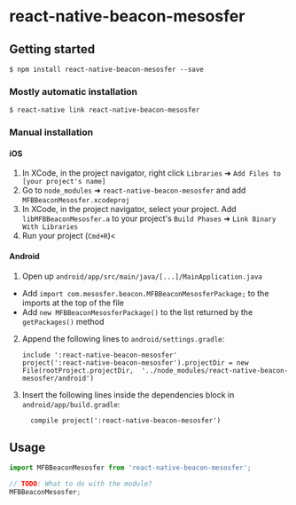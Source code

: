 # react-native-beacon-mesosfer

## Getting started

`$ npm install react-native-beacon-mesosfer --save`

### Mostly automatic installation

`$ react-native link react-native-beacon-mesosfer`

### Manual installation


#### iOS

1. In XCode, in the project navigator, right click `Libraries` ➜ `Add Files to [your project's name]`
2. Go to `node_modules` ➜ `react-native-beacon-mesosfer` and add `MFBBeaconMesosfer.xcodeproj`
3. In XCode, in the project navigator, select your project. Add `libMFBBeaconMesosfer.a` to your project's `Build Phases` ➜ `Link Binary With Libraries`
4. Run your project (`Cmd+R`)<

#### Android

1. Open up `android/app/src/main/java/[...]/MainApplication.java`
  - Add `import com.mesosfer.beacon.MFBBeaconMesosferPackage;` to the imports at the top of the file
  - Add `new MFBBeaconMesosferPackage()` to the list returned by the `getPackages()` method
2. Append the following lines to `android/settings.gradle`:
  	```
  	include ':react-native-beacon-mesosfer'
  	project(':react-native-beacon-mesosfer').projectDir = new File(rootProject.projectDir, 	'../node_modules/react-native-beacon-mesosfer/android')
  	```
3. Insert the following lines inside the dependencies block in `android/app/build.gradle`:
  	```
      compile project(':react-native-beacon-mesosfer')
  	```


## Usage
```javascript
import MFBBeaconMesosfer from 'react-native-beacon-mesosfer';

// TODO: What to do with the module?
MFBBeaconMesosfer;
```
